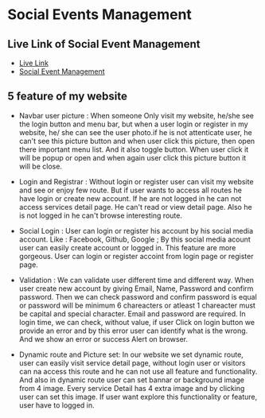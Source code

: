 
# Social Events Management




## Live Link of Social Event Management

 - [Live Link](https://social-event-management-1a2d5.web.app/)
 - [Social Event Management](https://social-event-management-1a2d5.web.app/)
 

## 5 feature of my website
- Navbar user picture :  When someone Only  visit my website, he/she see the login button and menu bar, but when a user login or register in my website,  he/ she  can see the user photo.if he is not attenticate user, he can't see this picture button and when user click this picture,  then open there important menu list. And it also toggle button. When user click it will be popup or open and when again user click this picture button it will be close.

- Login and Registrar :  Without login or register user can visit my website and see or enjoy few route.  But if user wants to access all routes he have login or create new account. If he are not logged in he can not access services detail page.  He can't read or view detail page. Also he is not logged in he can't browse interesting route.

- Social Login : User can login or register his account by his social media account.  Like : Facebook, Github, Google ; By this social media acount user can easily create account or logged in.  This feature are more gorgeous. User can login or register accoint from login page or register page.

- Validation : We can validate user different time and different way. When user create new account by giving Email,  Name,  Password and confirm password. Then we can check password and confirm password is equal or password will be minimum 6 chareacters or atleast 1 chareacter must be capital and special character. Email and password are required. In login time,  we can check,  without value,  if user Click  on login button we provide an error and by this error user can identify what is the wrong. And we show an error or success Alert on browser.

- Dynamic route and Picture set: In our website we set dynamic route, user can easily visit service detail page,  without login user or visitors can na access this route and he can not use all feature and functionality.  And also in dynamic route  user can set bannar or background image from 4 image. Every service Detail has 4 extra image and by clicking user can set this image.  If user want explore this functionality or feature, user have to logged in.